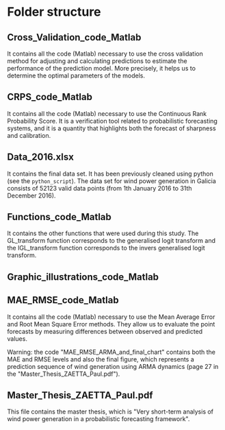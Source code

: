 # Folder structure

## Cross_Validation_code_Matlab
It contains all the code (Matlab) necessary to use the cross validation method for adjusting and calculating predictions to estimate the performance of the prediction model. More precisely, it helps us to determine the optimal parameters of the models. 

## CRPS_code_Matlab

It contains all the code (Matlab) necessary to use the Continuous Rank Probability Score. It is a verification tool related to probabilistic forecasting systems, and it is a quantity that highlights both the forecast of sharpness and calibration.

## Data_2016.xlsx

It contains the final data set. It has been previously cleaned using python (see the `python_script`). The data set for wind power
generation in Galicia consists of 52123 valid data points (from 1th January 2016 to 31th December 2016).

## Functions_code_Matlab

It contains the other functions that were used during this study. The GL_transform function corresponds to the generalised logit transform and the IGL_transform function corresponds to the invers generalised logit transform. 

## Graphic_illustrations_code_Matlab



## MAE_RMSE_code_Matlab

It contains all the code (Matlab) necessary to use the Mean Average Error and Root Mean Square Error methods. They allow us to evaluate the point forecasts by measuring differences between observed and predicted values.

Warning: the code "MAE_RMSE_ARMA_and_final_chart" contains both the MAE and RMSE levels and also the final figure, which represents a prediction sequence of wind generation using ARMA dynamics (page 27 in the "Master_Thesis_ZAETTA_Paul.pdf").

## Master_Thesis_ZAETTA_Paul.pdf

This file contains the master thesis, which is "Very short-term analysis of wind power generation in a probabilistic forecasting framework". 
